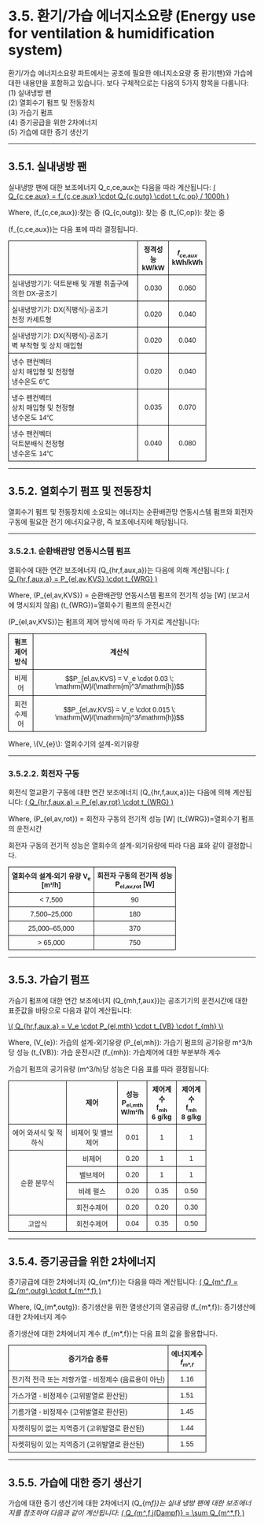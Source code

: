 # 3.5. 환기/가습 에너지소요량 (Energy use for ventilation & humidification system)

환기/가습 에너지소요량 파트에서는 공조에 필요한 에너지소요량 중 환기(팬)와 가습에 대한 내용만을 포함하고 있습니다. 보다 구체적으로는 다음의 5가지 항목을 다룹니다:   
 (1) 실내냉방 팬   
 (2) 열회수기 펌프 및 전동장치   
 (3) 가습기 펌프   
 (4) 증기공급을 위한 2차에너지   
 (5) 가습에 대한 증기 생산기   

---

## 3.5.1. 실내냉방 팬

실내냉방 팬에 대한 보조에너지 Q_c,ce,aux는 다음을 따라 계산됩니다:
<a href="/eco2_guide_center/1.%20ECO2%20Logic%20Guide/Hee1_Equation_List.html" class="equation-link" target="_blank" rel="noopener noreferrer">
  \( Q_{c,ce,aux} = f_{c,ce,aux} \cdot Q_{c,outg} \cdot t_{c,op} / 1000h \) 
</a>

Where,
\(f_{c,ce,aux}\):찾는 중
\(Q_{c,outg}\): 찾는 중
\(t_{C,op}\): 찾는 중

\(f_{c,ce,aux}\)는 다음 표에 따라 결정됩니다.
<!DOCTYPE html>
<html lang="ko">
<head>
  <meta charset="UTF-8">
  <title>정격성능 표</title>
  <style>
    table {
      border-collapse: collapse;
      width: 100%;
      font-family: "Malgun Gothic", sans-serif;
      font-size: 14px;
      text-align: center;
    }
    th, td {
      border: 1px solid black;
      padding: 6px;
    }
    td.left {
      text-align: left;
    }
  </style>
</head>
<body>
  <table>
    <tr>
    <th rowspan="1"></th>
      <th class="left">정격성능<br>kW/kW</th>
      <th><i>f<sub>ce,aux</sub></i><br>kWh/kWh</th>
    </tr>
    <tr>
      <td class="left">실내냉방기기: 덕트분배 및 개별 취출구에 의한 DX-공조기</td>
      <td>0.030</td>
      <td>0.060</td>
    </tr>
    <tr>
      <td class="left">실내냉방기기: DX(직팽식)-공조기<br>천정 카세트형</td>
      <td>0.020</td>
      <td>0.040</td>
    </tr>
    <tr>
      <td class="left">실내냉방기기: DX(직팽식)-공조기<br>벽 부착형 및 상치 매입형</td>
      <td>0.020</td>
      <td>0.040</td>
    </tr>
    <tr>
      <td class="left">냉수 팬컨벡터<br>상치 매입형 및 천정형<br>냉수온도 6℃</td>
      <td>0.020</td>
      <td>0.040</td>
    </tr>
    <tr>
      <td class="left">냉수 팬컨벡터<br>상치 매입형 및 천정형<br>냉수온도 14℃</td>
      <td>0.035</td>
      <td>0.070</td>
    </tr>
    <tr>
      <td class="left">냉수 팬컨벡터<br>덕트분배식 천정형<br>냉수온도 14℃</td>
      <td>0.040</td>
      <td>0.080</td>
    </tr>
  </table>
</body>
</html>


---

## 3.5.2. 열회수기 펌프 및 전동장치

열회수기 펌프 및 전동장치에 소요되는 에너지는 순환배관망 연동시스템 펌프와 회전자 구동에 필요한 전기 에너지요구량, 즉 보조에너지에 해당됩니다. 

---

### 3.5.2.1. 순환배관망 연동시스템 펌프

열회수에 대한 연간 보조에너지 \(Q_{hr,f,aux,a}\)는 다음에 의해 계산됩니다:
<a href="/eco2_guide_center/1.%20ECO2%20Logic%20Guide/Hee1_Equation_List.html" class="equation-link" target="_blank" rel="noopener noreferrer">
  \( Q_{hr,f,aux,a} = P_{el,av,KVS} \cdot t_{WRG} \)
</a>


Where,
\(P_{el,av,KVS}\) = 순환배관망 연동시스템 펌프의 전기적 성능 [W] (보고서에 명시되지 않음)
\(t_{WRG}\)=열회수기 펌프의 운전시간

\(P_{el,av,KVS}\)는 펌프의 제어 방식에 따라 두 가지로 계산됩니다:
<!DOCTYPE html>
<html lang="ko">
<head>
  <meta charset="UTF-8">
  <title>펌프 제어 방식</title>
  <style>
    table {
      border-collapse: collapse;
      width: 100%;
      font-family: "Malgun Gothic", sans-serif;
      font-size: 14px;
      text-align: left;
    }
    th, td {
      border: 1px solid black;
      padding: 6px;
    }
  </style>
</head>
<body>
  <table>
    <tr>
      <th>펌프 제어 방식</th>
      <th>계산식</th>
    </tr>
    <tr>
      <td>비제어</td>
      <td>
        <div>$$P_{el,av,KVS} = V_e \cdot 0.03 \; \mathrm{W}/(\mathrm{m}^3/\mathrm{h})$$</div>
      </td>
    </tr>
    <tr>
      <td>회전수제어</td>
      <td>
        <div>$$P_{el,av,KVS} = V_e \cdot 0.015 \; \mathrm{W}/(\mathrm{m}^3/\mathrm{h})$$</div>
      </td>
    </tr>
  </table>
</body>

</html>
Where, \(V_{e}\): 열회수기의 설계-외기유량

---

### 3.5.2.2. 회전자 구동
회전식 열교환기 구동에 대한 연간 보조에너지 \(Q_{hr,f,aux,a}\)는 다음에 의해 계산됩니다:
<a href="/eco2_guide_center/1.%20ECO2%20Logic%20Guide/Hee1_Equation_List.html" class="equation-link" target="_blank" rel="noopener noreferrer">
  \( Q_{hr,f,aux,a} = P_{el,av,rot} \cdot t_{WRG} \)
</a>

Where,
\(P_{el,av,rot}\) = 회전자 구동의 전기적 성능 [W]
\(t_{WRG}\)=열회수기 펌프의 운전시간 

회전자 구동의 전기적 성능은 열회수의 설계-외기유량에 따라 다음 표와 같이 결정합니다.
<!DOCTYPE html>
<html lang="ko">
<head>
  <meta charset="UTF-8">
  <title>외기유량과 전기적 성능</title>
  <style>
    table {
      border-collapse: collapse;
      width: 60%;
      font-family: "Malgun Gothic", sans-serif;
      font-size: 14px;
      text-align: center;
    }
    th, td {
      border: 1px solid black;
      padding: 6px;
    }
  </style>
</head>
<body>
  <table>
    <tr>
      <th>열회수의 설계-외기 유량 V<sub>e</sub><br>[m³/h]</th>
      <th>회전자 구동의 전기적 성능<br>P<sub>el,av,rot</sub> [W]</th>
    </tr>
    <tr>
      <td>&lt; 7,500</td>
      <td>90</td>
    </tr>
    <tr>
      <td>7,500–25,000</td>
      <td>180</td>
    </tr>
    <tr>
      <td>25,000–65,000</td>
      <td>370</td>
    </tr>
    <tr>
      <td>&gt; 65,000</td>
      <td>750</td>
    </tr>
  </table>
</body>
</html>


---
## 3.5.3. 가습기 펌프

가슴기 펌프에 대한 연간 보조에너지 \(Q_{mh,f,aux}\)는 공조기기의 운전시간에 대한 표준값을 바탕으로 다음과 같이 계산됩니다:

<a href="/eco2_guide_center/1.%20ECO2%20Logic%20Guide/Hee1_Equation_List.html" class="equation-link" target="_blank" rel="noopener noreferrer">
  \( Q_{hr,f,aux,a} = V_e \cdot P_{el,mth} \cdot t_{VB} \cdot f_{mh} \) 
</a>

Where,
\(V_{e}\): 가습의 설계-외기유량
\(P_{el,mh}\): 가습기 펌프의 공기유량 m^3/h 당 성능
\(t_{VB}\): 가습 운전시간
\(f_{mh}\): 가습제어에 대한 부분부하 계수

가습기 펌프의 공기유량 \(m^3/h\)당 성능은 다음 표를 따라 결정됩니다:
<!DOCTYPE html>
<html lang="ko">
<head>
  <meta charset="UTF-8">
  <title>제어방식에 따른 성능 및 제어계수</title>
  <style>
    table {
      border-collapse: collapse;
      width: 90%;
      font-family: "Malgun Gothic", sans-serif;
      font-size: 14px;
      text-align: center;
    }
    th, td {
      border: 1px solid black;
      padding: 6px;
    }
    td.left {
      text-align: left;
    }
  </style>
</head>
<body>
  <table>
    <tr>
      <th rowspan="1"> </th>
      <th rowspan="1">제어</th>
      <th rowspan="1">성능<br>P<sub>el,mth</sub><br>W/m²/h</th>
      <th colspan="1">제어계수<br>f<sub>mh</sub><br>6 g/kg</th>
      <th colspan="1">제어계수<br>f<sub>mh</sub><br>8 g/kg</th>
    </tr>
    <tr>
      <td rowspan="1">에어 와셔식 및 적하식</td>
      <td>비제어 및 밸브제어</td>
      <td>0.01</td>
      <td>1</td>
      <td>1</td>
    </tr>
    <tr>
      <td rowspan="4">순환 분무식</td>
      <td>비제어</td>
      <td>0.20</td>
      <td>1</td>
      <td>1</td>
    </tr>
    <tr>
      <td>밸브제어</td>
      <td>0.20</td>
      <td>1</td>
      <td>1</td>
    </tr>
    <tr>
      <td>비례 펄스</td>
      <td>0.20</td>
      <td>0.35</td>
      <td>0.50</td>
    </tr>
    <tr>
      <td>회전수제어</td>
      <td>0.20</td>
      <td>0.20</td>
      <td>0.30</td>
    </tr>
    <tr>
      <td>고압식</td>
      <td>회전수제어</td>
      <td>0.04</td>
      <td>0.35</td>
      <td>0.50</td>
    </tr>
  </table>
</body>
</html>


---

## 3.5.4. 증기공급을 위한 2차에너지 

증기공급에 대한 2차에너지 \(Q_{m*,f}\)는 다음을 따라 계산됩니다:
<a href="/eco2_guide_center/1.%20ECO2%20Logic%20Guide/Hee1_Equation_List.html" class="equation-link" target="_blank" rel="noopener noreferrer">
  \( Q_{m^*,f} = Q_{m^*,outg} \cdot f_{m^*,f} \)
</a>

Where, 
\(Q_{m*,outg}\): 증기생산을 위한 열생산기의 열공급량
\(f_{m*,f}\): 증기생산에 대한 2차에너지 계수

증기생산에 대한 2차에너지 계수 \(f_{m*,f}\)는 다음 표의 값을 활용합니다.
<!DOCTYPE html>
<html lang="ko">
<head>
  <meta charset="UTF-8">
  <title>증기가습 종류별 에너지계수</title>
  <style>
    table {
      border-collapse: collapse;
      width: 80%;
      font-family: "Malgun Gothic", sans-serif;
      font-size: 14px;
      text-align: center;
    }
    th, td {
      border: 1px solid black;
      padding: 6px;
    }
    td.left {
      text-align: left;
    }
  </style>
</head>
<body>
  <table>
    <tr>
      <th>증기가습 종류</th>
      <th>에너지계수<br><i>f<sub>m*,f</sub></i></th>
    </tr>
    <tr>
      <td class="left">전기적 전극 또는 저항가열 - 비정제수 (음료용이 아닌)</td>
      <td>1.16</td>
    </tr>
    <tr>
      <td class="left">가스가열 - 비정제수 (고위발열로 환산된)</td>
      <td>1.51</td>
    </tr>
    <tr>
      <td class="left">기름가열 - 비정제수 (고위발열로 환산된)</td>
      <td>1.45</td>
    </tr>
    <tr>
      <td class="left">자켓히팅이 없는 지역증기 (고위발열로 환산된)</td>
      <td>1.44</td>
    </tr>
    <tr>
      <td class="left">자켓히팅이 있는 지역증기 (고위발열로 환산된)</td>
      <td>1.55</td>
    </tr>
  </table>
</body>
</html>


---

## 3.5.5. 가습에 대한 증기 생산기

가습에 대한 증기 생산기에 대한 2차에너지 \(Q_{m*f}\)는 실내 냉방 팬에 대한 보조에너지를 참조하여 다음과 같이 계산됩니다:
<a href="/eco2_guide_center/1.%20ECO2%20Logic%20Guide/Hee1_Equation_List.html" class="equation-link" target="_blank" rel="noopener noreferrer">
  \( Q_{m^*,f,j(Dampf)} = \sum Q_{m^*,f} \) 
</a>
